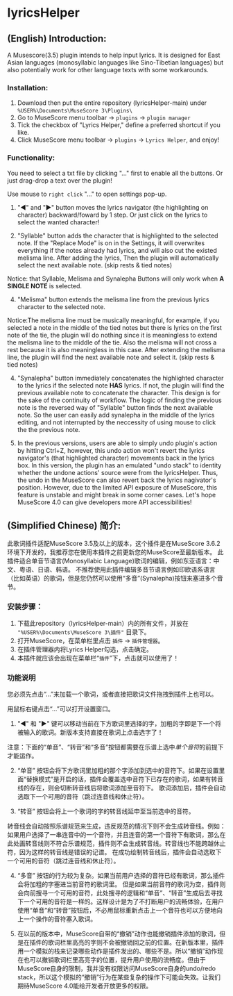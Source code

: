 # lyricsHelper
## (English) Introduction:
A Musescore(3.5) plugin intends to help input lyrics. 
It is designed for East Asian languages (monosyllabic languages like Sino-Tibetian languages) 
but also potentially work for other language texts with some workarounds.

### Installation:
1. Download then put the entire repository (lyricsHelper-main\) under `%USER%\Documents\MuseScore 3\Plugins\`
2. Go to MuseScore menu toolbar -> `plugins` -> `plugin manager`
3. Tick the checkbox of "Lyrics Helper," define a preferred shortcut if you like.
4. Click MuseScore menu toolbar -> `plugins` -> `Lyrics Helper`, and enjoy!

### Functionality:
You need to select a txt file by clicking "..." first to enable all the buttons. Or just drag-drop a text over the plugin!

Use mouse to `right click` "..." to open settings pop-up. 

1. "◀" and "▶" button moves the lyrics navigator (the highlighting on character) backward/foward by 1 step. Or just click on the lyrics to select the wanted character!

2. "Syllable" button adds the character that is highlighted to the selected note. If the "Replace Mode" is on in the Settings, it will overwrites everything if the notes already had lyrics, and will also cut the existed melisma line. 
After adding the lyrics, Then the plugin will automatically select the next available note. (skip rests & tied notes)

Notice: that Syllable, Melisma and Synalepha Buttons will only work when **A SINGLE NOTE** is selected.

4. "Melisma" button extends the melisma line from the previous lyrics character to the selected note. 

Notice:The melisma line must be musically meaningful, for example, if you selected a note in the middle of the tied notes but there is lyrics on the first note of the tie, the plugin will do nothing since it is meaningless to extend the melisma line to the middle of the tie. Also the melisma will not cross a rest because it is also meaningless in this case. 
After extending the melisma line, the plugin will find the next available note and select it. (skip rests & tied notes)

4. "Synalepha" button immediately concatenates the highlighted character to the lyrics if the selected note **HAS** lyrics. If not, the plugin will find the previous available note to concatenate the character.
This design is for the sake of the continuity of workflow. The logic of finding the previous note is the reversed way of "Syllable" button finds the next available note. So the user can easily add synalepha in the middle of the lyrics editing, and not interrupted by the neccessity of using mouse to click the the previous note.

5. In the previous versions, users are able to simply undo plugin's action by hitting Ctrl+Z, however, this undo action won't revert the lyrics navigator's (that highlighted character) movements back in the lyrics box. In this version, the plugin has an emulated "undo stack" to identity whether the undone actions' source were from the lyricsHelper. Thus, the undo in the MuseScore can also revert back the lyrics nagivator's position. However, due to the limited API exposure of MuseScore, this feature is unstable and might break in some corner cases. Let's hope MuseScore 4.0 can give developers more API accessibilities!

## (Simplified Chinese) 简介:
此歌词插件适配MuseScore 3.5及以上的版本，这个插件是在MuseScore 3.6.2环境下开发的，我推荐您在使用本插件之前更新您的MuseScore至最新版本。
此插件适合单音节语言(Monosyllabic Language)歌词的编辑，例如东亚语言：中文、粤语、日语、韩语。
不推荐使用此插件编辑多音节语言例如印欧语系语言（比如英语）的歌词，但是您仍然可以使用“多音”(Synalepha)按钮来塞进多个音节。

### 安装步骤：
1. 下载此repository（lyricsHelper-main）内的所有文件，并放在 `"%USER%\Documents\MuseScore 3\插件"` 目录下。
2. 打开MuseScore，在菜单栏里点击 `插件` -> `插件管理器`。
3. 在插件管理器内将Lyrics Helper勾选，点击确定。
4. 本插件就应该会出现在菜单栏“`插件`”下，点击就可以使用了！

### 功能说明
您必须先点击“...”来加载一个歌词，或者直接把歌词文件拖拽到插件上也可以。

用鼠标右键点击“...”可以打开设置窗口。

1. "◀" 和 "▶" 键可以移动当前在下方歌词里选择的字，加粗的字即是下一个将被输入的歌词。新版本支持直接在歌词上点击选字了！

注意：下面的“单音”、“转音”和“多音”按钮都需要在乐谱上选中*单个音符*的前提下才能运作。
 
2. “单音” 按钮会将下方歌词里加粗的那个字添加到选中的音符下。如果在设置里面“替换模式”是开启的话，插件会覆盖选中音符下已存在的歌词，如果有转音线的存在，则会切断转音线后将歌词添加至音符下。
歌词添加后，插件会自动选取下一个可用的音符（跳过连音线和休止符）。

4. “转音” 按钮会将上一个歌词的字的转音线延申至当前选中的音符。

转音线会自动按照乐谱规范来生成，违反规范的情况下则不会生成转音线。例如：如果用户选择了一串连音中的一个音符，并且连音的第一个音符下有歌词，那么在此处画转音线则不符合乐谱规范，插件则不会生成转音线。转音线也不能跨越休止符，因为这样的转音线是错误的记谱。
在成功绘制转音线后，插件会自动选取下一个可用的音符（跳过连音线和休止符）。

4. “多音” 按钮的行为较为复杂。如果当前用户选择的音符已经有歌词，那么插件会将加粗的字塞进当前音符的歌词里。
但是如果当前音符的歌词为空，插件则会向前搜寻一个可用的音符，此处搜寻的逻辑和“单音”、“转音”生成后去寻找下一个可用的音符是一样的。这样设计是为了不打断用户的流畅体验，在用户使用“单音”和“转音”按钮后，不必用鼠标重新点击上一个音符也可以方便地向上一个操作的音符塞入歌词。

5. 在以前的版本中，MuseScore自带的“撤销”动作也能撤销插件添加的歌词，但是在插件的歌词栏里高亮的字则不会被撤销回之前的位置。在新版本里，插件用一个模拟的栈来记录哪些动作是插件发出的、哪些不是。所以“撤销”动作现在也可以撤销歌词栏里高亮字的位置，提升用户使用的流畅度。但由于MuseScore自身的限制，我并没有权限访问MuseScore自身的undo/redo stack，所以这个模拟的“撤销”行为在某些复杂的操作下可能会失效。让我们期待MuseScore 4.0能给开发者开放更多的权限。
